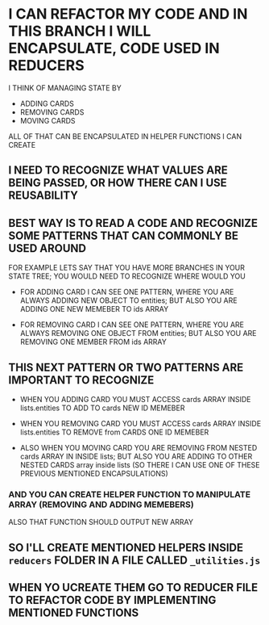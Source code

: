 # I CAN REFACTOR MY CODE AND IN THIS BRANCH I WILL ENCAPSULATE, CODE USED IN REDUCERS

I THINK OF MANAGING STATE BY

- ADDING CARDS
- REMOVING CARDS
- MOVING CARDS

ALL OF THAT CAN BE ENCAPSULATED IN HELPER FUNCTIONS I CAN CREATE

## I NEED TO RECOGNIZE WHAT VALUES ARE BEING PASSED, OR HOW THERE CAN I USE REUSABILITY

## BEST WAY IS TO READ A CODE AND RECOGNIZE SOME PATTERNS THAT CAN COMMONLY BE USED AROUND

FOR EXAMPLE LETS SAY THAT YOU HAVE MORE BRANCHES IN YOUR STATE TREE; YOU WOULD NEED TO RECOGNIZE WHERE WOULD YOU 

- FOR ADDING CARD I CAN SEE ONE PATTERN, WHERE YOU ARE ALWAYS ADDING NEW OBJECT TO entities; BUT ALSO YOU ARE ADDING ONE NEW MEMEBER TO ids ARRAY

- FOR REMOVING CARD I CAN SEE ONE PATTERN, WHERE YOU ARE ALWAYS REMOVING ONE OBJECT FROM entities; BUT ALSO YOU ARE REMOVING ONE MEMBER FROM ids ARRAY

## THIS NEXT PATTERN OR TWO PATTERNS ARE IMPORTANT TO RECOGNIZE

- WHEN YOU ADDING CARD YOU MUST ACCESS cards ARRAY INSIDE lists.entities TO ADD TO cards NEW ID MEMEBER

- WHEN YOU REMOVING CARD YOU MUST ACCESS cards ARRAY INSIDE lists.entities TO REMOVE from CARDS ONE ID MEMEBER

- ALSO WHEN YOU MOVING CARD YOU ARE REMOVING FROM NESTED cards ARRAY IN INSIDE lists; BUT ALSO YOU ARE ADDING TO OTHER NESTED CARDS array inside lists (SO THERE I CAN USE ONE OF THESE PREVIOUS MENTIONED ENCAPSULATIONS)

### AND YOU CAN CREATE HELPER FUNCTION TO MANIPULATE ARRAY (REMOVING AND ADDING MEMEBERS)

ALSO THAT FUNCTION SHOULD OUTPUT NEW ARRAY

## SO I'LL CREATE MENTIONED HELPERS INSIDE `reducers` FOLDER IN A FILE CALLED `_utilities.js`

## WHEN YO UCREATE THEM GO TO REDUCER FILE TO REFACTOR CODE BY IMPLEMENTING MENTIONED FUNCTIONS
